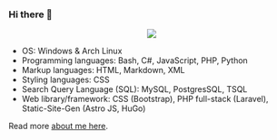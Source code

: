 ### Hi there 👋

<!--
**David7ce/David7ce** is a ✨ _special_ ✨ repository because its `README.md` (this file) appears on your GitHub profile.

Here are some ideas to get you started:

- 🔭 I’m currently working on ...
- 🌱 I’m currently learning ...
- 👯 I’m looking to collaborate on ...
- 🤔 I’m looking for help with ...
- 💬 Ask me about ...
- 📫 How to reach me: ...
- 😄 Pronouns: ...
- ⚡ Fun fact: ...
-->

<p align="center"><a href="https://github.com/anuraghazra/github-readme-stats">
  <img align="center" src="https://github-readme-stats.vercel.app/api?username=David7ce&show_icons=true&theme=tokyonight" />
</a></p>

- OS: Windows & Arch Linux
- Programming languages: Bash, C#, JavaScript, PHP, Python
- Markup languages: HTML, Markdown, XML
- Styling languages: CSS
- Search Query Language (SQL): MySQL, PostgresSQL, TSQL
- Web library/framework: CSS (Bootstrap), PHP full-stack (Laravel), Static-Site-Gen (Astro JS, HuGo)

Read more [about me here](https://david7ce.github.io/about/).
